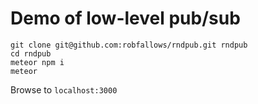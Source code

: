 # Demo of low-level pub/sub

```
git clone git@github.com:robfallows/rndpub.git rndpub
cd rndpub
meteor npm i
meteor
```

Browse to `localhost:3000`
